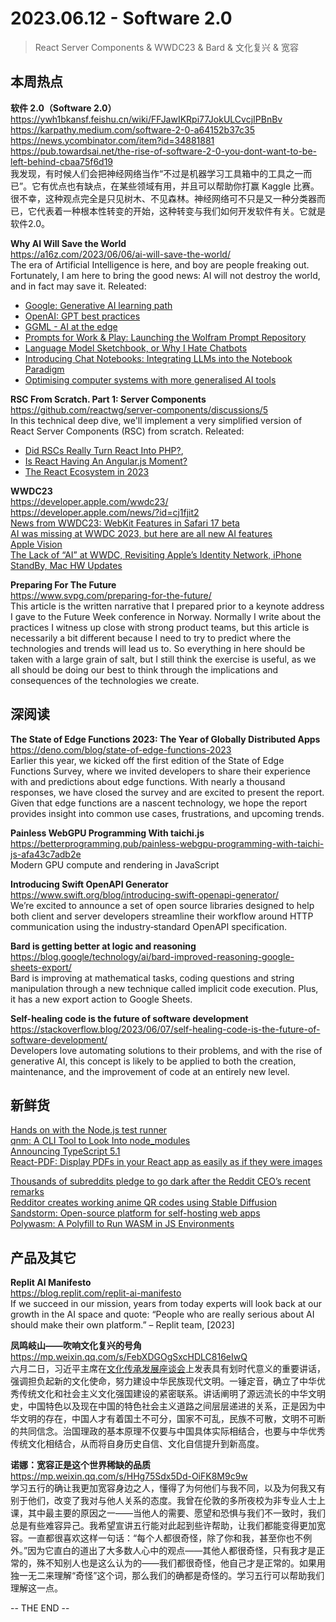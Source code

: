 2023.06.12 - Software 2.0
========  

> React Server Components & WWDC23 & Bard & 文化复兴 & 宽容

## 本周热点

**软件 2.0（Software 2.0）**  
https://ywh1bkansf.feishu.cn/wiki/FFJawIKRpi77JokULCvcjIPBnBv  
https://karpathy.medium.com/software-2-0-a64152b37c35  
https://news.ycombinator.com/item?id=34881881  
https://pub.towardsai.net/the-rise-of-software-2-0-you-dont-want-to-be-left-behind-cbaa75f6d19  
我发现，有时候人们会把神经网络当作“不过是机器学习工具箱中的工具之一而已”。它有优点也有缺点，在某些领域有用，并且可以帮助你打赢 Kaggle 比赛。很不幸，这种观点完全是只见树木、不见森林。神经网络可不只是又一种分类器而已，它代表着一种根本性转变的开始，这种转变与我们如何开发软件有关。它就是软件2.0。

**Why AI Will Save the World**  
https://a16z.com/2023/06/06/ai-will-save-the-world/  
The era of Artificial Intelligence is here, and boy are people freaking out. Fortunately, I am here to bring the good news: AI will not destroy the world, and in fact may save it. Releated:  
- [Google: Generative AI learning path](https://www.cloudskillsboost.google/paths/118)  
- [OpenAI: GPT best practices](https://platform.openai.com/docs/guides/gpt-best-practices)  
- [GGML - AI at the edge](http://ggml.ai/)  
- [Prompts for Work & Play: Launching the Wolfram Prompt Repository](https://writings.stephenwolfram.com/2023/06/prompts-for-work-play-launching-the-wolfram-prompt-repository/)  
- [Language Model Sketchbook, or Why I Hate Chatbots](https://maggieappleton.com/lm-sketchbook)   
- [Introducing Chat Notebooks: Integrating LLMs into the Notebook Paradigm](https://writings.stephenwolfram.com/2023/06/introducing-chat-notebooks-integrating-llms-into-the-notebook-paradigm/)  
- [Optimising computer systems with more generalised AI tools](https://www.deepmind.com/blog/optimising-computer-systems-with-more-generalised-ai-tools)  

**RSC From Scratch. Part 1: Server Components**  
https://github.com/reactwg/server-components/discussions/5  
In this technical deep dive, we'll implement a very simplified version of React Server Components (RSC) from scratch. Releated:  
- [Did RSCs Really Turn React Into PHP?](https://www.youtube.com/watch?v=hr_y1hIdZHs), 
- [Is React Having An Angular.js Moment?](https://marmelab.com/blog/2023/06/05/react-angularjs-moment.html)  
- [The React Ecosystem in 2023](https://www.builder.io/blog/react-js-in-2023)  

**WWDC23**  
https://developer.apple.com/wwdc23/  
https://developer.apple.com/news/?id=cj1fjit2  
[News from WWDC23: WebKit Features in Safari 17 beta](https://webkit.org/blog/14205/news-from-wwdc23-webkit-features-in-safari-17-beta/)  
[AI was missing at WWDC 2023, but here are all new AI features](https://blog.prototypr.io/ai-was-missing-at-wwdc-2023-but-it-was-full-of-ai-features-2b9677d2f5da)  
[Apple Vision](https://stratechery.com/2023/apple-vision/)  
[The Lack of “AI” at WWDC, Revisiting Apple’s Identity Network, iPhone StandBy, Mac HW Updates](https://www.aboveavalon.com/notes/2023/6/12/the-lack-of-ai-at-wwdc-revisiting-apples-identity-network-iphone-standby-mac-hw-updates)  

**Preparing For The Future**  
https://www.svpg.com/preparing-for-the-future/  
This article is the written narrative that I prepared prior to a keynote address I gave to the Future Week conference in Norway.  Normally I write about the practices I witness up close with strong product teams, but this article is necessarily a bit different because I need to try to predict where the technologies and trends will lead us to.  So everything in here should be taken with a large grain of salt, but I still think the exercise is useful, as we all should be doing our best to think through the implications and consequences of the technologies we create.

## 深阅读

**The State of Edge Functions 2023: The Year of Globally Distributed Apps**  
https://deno.com/blog/state-of-edge-functions-2023  
Earlier this year, we kicked off the first edition of the State of Edge Functions Survey, where we invited developers to share their experience with and predictions about edge functions. With nearly a thousand responses, we have closed the survey and are excited to present the report. Given that edge functions are a nascent technology, we hope the report provides insight into common use cases, frustrations, and upcoming trends.

**Painless WebGPU Programming With taichi.js**  
https://betterprogramming.pub/painless-webgpu-programming-with-taichi-js-afa43c7adb2e  
Modern GPU compute and rendering in JavaScript

**Introducing Swift OpenAPI Generator**  
https://www.swift.org/blog/introducing-swift-openapi-generator/  
We’re excited to announce a set of open source libraries designed to help both client and server developers streamline their workflow around HTTP communication using the industry‑standard OpenAPI specification.

**Bard is getting better at logic and reasoning**  
https://blog.google/technology/ai/bard-improved-reasoning-google-sheets-export/  
Bard is improving at mathematical tasks, coding questions and string manipulation through a new technique called implicit code execution. Plus, it has a new export action to Google Sheets.

**Self-healing code is the future of software development**  
https://stackoverflow.blog/2023/06/07/self-healing-code-is-the-future-of-software-development/  
Developers love automating solutions to their problems, and with the rise of generative AI, this concept is likely to be applied to both the creation, maintenance, and the improvement of code at an entirely new level.

## 新鲜货

[Hands on with the Node.js test runner](https://www.sonarsource.com/blog/node-js-test-runner/)  
[qnm: A CLI Tool to Look Into node_modules](https://github.com/ranyitz/qnm)  
[Announcing TypeScript 5.1](https://devblogs.microsoft.com/typescript/announcing-typescript-5-1/)  
[React-PDF: Display PDFs in your React app as easily as if they were images](https://github.com/wojtekmaj/react-pdf)  

[Thousands of subreddits pledge to go dark after the Reddit CEO’s recent remarks](https://www.theverge.com/2023/6/10/23756476/reddit-protest-api-changes-apollo-third-party-apps)  
[Redditor creates working anime QR codes using Stable Diffusion](https://arstechnica.com/information-technology/2023/06/redditor-creates-working-anime-qr-codes-using-stable-diffusion/)  
[Sandstorm: Open-source platform for self-hosting web apps](https://sandstorm.io/)  
[Polywasm: A Polyfill to Run WASM in JS Environments](https://github.com/evanw/polywasm)  

## 产品及其它  

**Replit AI Manifesto**  
https://blog.replit.com/replit-ai-manifesto  
If we succeed in our mission, years from today experts will look back at our growth in the AI space and quote: “People who are really serious about AI should make their own platform.” – Replit team, [2023]

**凤鸣岐山——吹响文化复兴的号角**  
https://mp.weixin.qq.com/s/FebXDGOgSxcHDLC816eIwQ  
六月二日，习近平主席在[文化传承发展座谈会](https://mp.weixin.qq.com/s?__biz=MzA4NDI3NjcyNA==&mid=2649957112&idx=1&sn=170e2d7fea08ce2d1c5507f99a7e0a27&scene=21#wechat_redirect)上发表具有划时代意义的重要讲话，强调担负起新的文化使命，努力建设中华民族现代文明。一锤定音，确立了中华优秀传统文化和社会主义文化强国建设的紧密联系。讲话阐明了源远流长的中华文明史，中国特色以及现在中国的特色社会主义道路之间层层递进的关系，正是因为中华文明的存在，中国人才有着国土不可分，国家不可乱，民族不可散，文明不可断的共同信念。治国理政的基本原理不仅要与中国具体实际相结合，也要与中华优秀传统文化相结合，从而将自身历史自信、文化自信提升到新高度。

**诺娜：宽容正是这个世界稀缺的品质**  
https://mp.weixin.qq.com/s/HHg75Sdx5Dd-OiFK8M9c9w  
学习五行的确让我更加宽容身边之人，懂得了为何他们与我不同，以及为何我又有别于他们，改变了我对与他人关系的态度。我曾在伦敦的多所夜校为非专业人士上课，其中最主要的原因之一——当他人的需要、愿望和恐惧与我们不一致时，我们总是有些难容异己。我希望宣讲五行能对此起到些许帮助，让我们都能变得更加宽容。一直都很喜欢这样一句话：“每个人都很奇怪，除了你和我，甚至你也不例外。”因为它直白的道出了大多数人心中的观点——其他人都很奇怪，只有我才是正常的，殊不知别人也是这么认为的——我们都很奇怪，他自己才是正常的。如果用独一无二来理解“奇怪”这个词，那么我们的确都是奇怪的。学习五行可以帮助我们理解这一点。

-- THE END --
